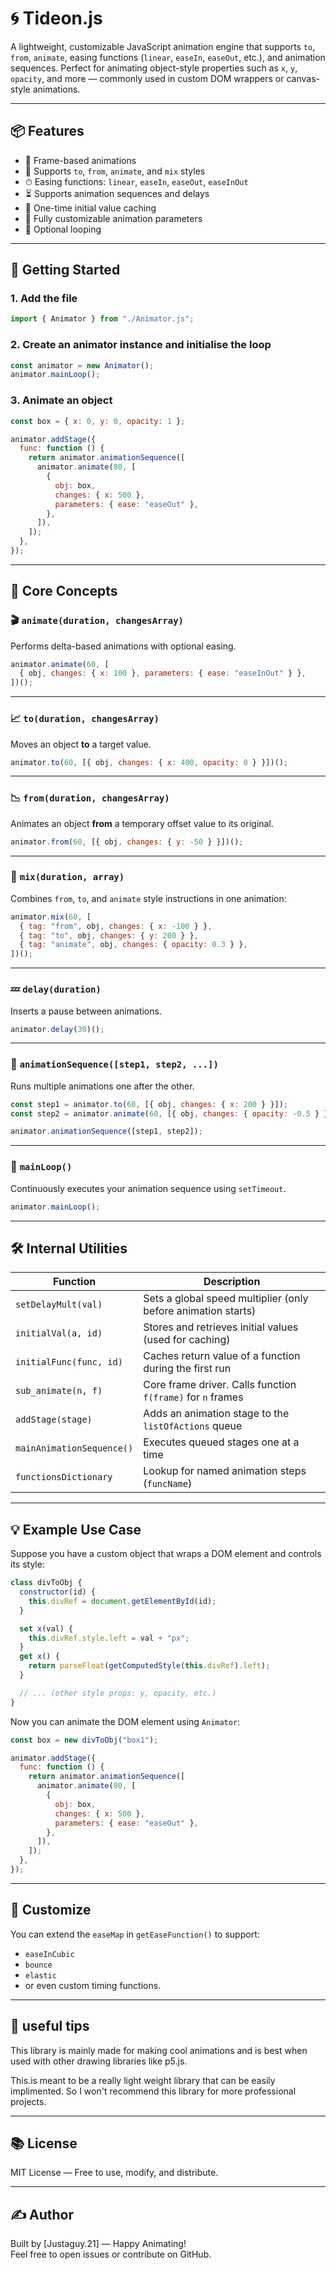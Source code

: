 # 🌀 Tideon.js

A lightweight, customizable JavaScript animation engine that supports `to`, `from`, `animate`, easing functions (`linear`, `easeIn`, `easeOut`, etc.), and animation sequences. Perfect for animating object-style properties such as `x`, `y`, `opacity`, and more — commonly used in custom DOM wrappers or canvas-style animations.

---

## 📦 Features

- 🔁 Frame-based animations
- 🎯 Supports `to`, `from`, `animate`, and `mix` styles
- ⏱ Easing functions: `linear`, `easeIn`, `easeOut`, `easeInOut`
- ⏳ Supports animation sequences and delays
- 🧠 One-time initial value caching
- 🧩 Fully customizable animation parameters
- 🔂 Optional looping

---

## 🚀 Getting Started

### 1. Add the file

```js
import { Animator } from "./Animator.js";
```

### 2. Create an animator instance and initialise the loop

```js
const animator = new Animator();
animator.mainLoop();
```

### 3. Animate an object

```js
const box = { x: 0, y: 0, opacity: 1 };

animator.addStage({
  func: function () {
    return animator.animationSequence([
      animator.animate(80, [
        {
          obj: box,
          changes: { x: 500 },
          parameters: { ease: "easeOut" },
        },
      ]),
    ]);
  },
});
```

---

## 🧠 Core Concepts

### 🎬 `animate(duration, changesArray)`

Performs delta-based animations with optional easing.

```js
animator.animate(60, [
  { obj, changes: { x: 100 }, parameters: { ease: "easeInOut" } },
])();
```

---

### 📈 `to(duration, changesArray)`

Moves an object **to** a target value.

```js
animator.to(60, [{ obj, changes: { x: 400, opacity: 0 } }])();
```

---

### 📉 `from(duration, changesArray)`

Animates an object **from** a temporary offset value to its original.

```js
animator.from(60, [{ obj, changes: { y: -50 } }])();
```

---

### 🧪 `mix(duration, array)`

Combines `from`, `to`, and `animate` style instructions in one animation:

```js
animator.mix(60, [
  { tag: "from", obj, changes: { x: -100 } },
  { tag: "to", obj, changes: { y: 200 } },
  { tag: "animate", obj, changes: { opacity: 0.3 } },
])();
```

---

### 💤 `delay(duration)`

Inserts a pause between animations.

```js
animator.delay(30)();
```

---

### 🧵 `animationSequence([step1, step2, ...])`

Runs multiple animations one after the other.

```js
const step1 = animator.to(60, [{ obj, changes: { x: 200 } }]);
const step2 = animator.animate(60, [{ obj, changes: { opacity: -0.5 } }]);

animator.animationSequence([step1, step2]);
```

---

### 🔁 `mainLoop()`

Continuously executes your animation sequence using `setTimeout`.

```js
animator.mainLoop();
```

---

## 🛠 Internal Utilities

| Function                  | Description                                                   |
| ------------------------- | ------------------------------------------------------------- |
| `setDelayMult(val)`       | Sets a global speed multiplier (only before animation starts) |
| `initialVal(a, id)`       | Stores and retrieves initial values (used for caching)        |
| `initialFunc(func, id)`   | Caches return value of a function during the first run        |
| `sub_animate(n, f)`       | Core frame driver. Calls function `f(frame)` for `n` frames   |
| `addStage(stage)`         | Adds an animation stage to the `listOfActions` queue          |
| `mainAnimationSequence()` | Executes queued stages one at a time                          |
| `functionsDictionary`     | Lookup for named animation steps (`funcName`)                 |

---

## 💡 Example Use Case

Suppose you have a custom object that wraps a DOM element and controls its style:

```js
class divToObj {
  constructor(id) {
    this.divRef = document.getElementById(id);
  }

  set x(val) {
    this.divRef.style.left = val + "px";
  }
  get x() {
    return parseFloat(getComputedStyle(this.divRef).left);
  }

  // ... (other style props: y, opacity, etc.)
}
```

Now you can animate the DOM element using `Animator`:

```js
const box = new divToObj("box1");

animator.addStage({
  func: function () {
    return animator.animationSequence([
      animator.animate(80, [
        {
          obj: box,
          changes: { x: 500 },
          parameters: { ease: "easeOut" },
        },
      ]),
    ]);
  },
});
```

---

## 🔧 Customize

You can extend the `easeMap` in `getEaseFunction()` to support:

- `easeInCubic`
- `bounce`
- `elastic`
- or even custom timing functions.

---

## 🔧 useful tips

This library is mainly made for making cool animations and is best when used with other drawing libraries like p5.js.

This.is meant to be a really light weight library that can be easily implimented. So I won't recommend this library for more professional projects.

---

## 📚 License

MIT License — Free to use, modify, and distribute.

---

## ✍️ Author

Built by [Justaguy.21] — Happy Animating!  
Feel free to open issues or contribute on GitHub.
